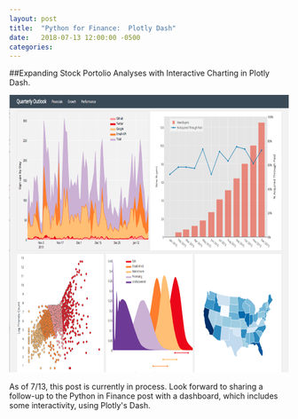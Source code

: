 ```yaml
---
layout: post
title:  "Python for Finance:  Plotly Dash"
date:   2018-07-13 12:00:00 -0500
categories: 
---
```


##Expanding Stock Portolio Analyses with Interactive Charting in Plotly Dash.

<img src="/assets/plotly_dash_dashboard_hero.png" alt="Python Finance" height="500"  style="width: 100%">

As of 7/13, this post is currently in process.  Look forward to sharing a follow-up to the Python in Finance post with a dashboard, which includes some interactivity, using Plotly's Dash.
